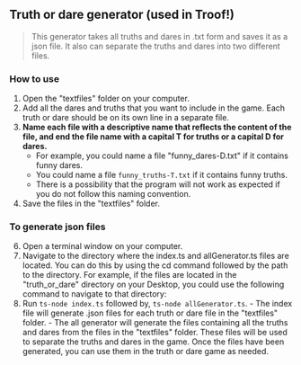 ## Truth or dare generator (used in Troof!)

> This generator takes all truths and dares in .txt form and saves it as a json file. It also can separate the truths and dares into two different files.

### How to use

1.  Open the "textfiles" folder on your computer.
2.  Add all the dares and truths that you want to include in the game. Each truth or dare should be on its own line in a separate file.
3.  **Name each file with a descriptive name that reflects the content of the file, and end the file name with a capital T for truths or a capital D for dares.**
    -   For example, you could name a file "funny_dares-D.txt" if it contains funny dares.
    -   You could name a file `funny_truths-T.txt` if it contains funny truths.
    -   There is a possibility that the program will not work as expected if you do not follow this naming convention.
4.  Save the files in the "textfiles" folder.

### To generate json files

6.  Open a terminal window on your computer.
7.  Navigate to the directory where the index.ts and allGenerator.ts files are located. You can do this by using the cd command followed by the path to the directory. For example, if the files are located in the "truth_or_dare" directory on your Desktop, you could use the following command to navigate to that directory:
8.  Run `ts-node index.ts` followed by, `ts-node allGenerator.ts`. - The index file will generate .json files for each truth or dare file in the "textfiles" folder. - The all generator will generate the files containing all the truths and dares from the files in the "textfiles" folder. These files will be used to separate the truths and dares in the game.
    Once the files have been generated, you can use them in the truth or dare game as needed.
